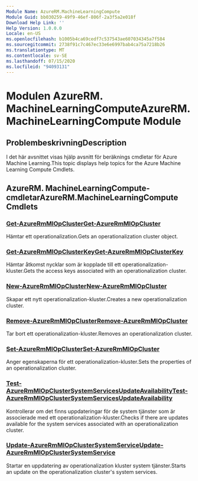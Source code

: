 ```yaml
---
Module Name: AzureRM.MachineLearningCompute
Module Guid: bb030259-49f9-46ef-806f-2a3f5a2e018f
Download Help Link: ''
Help Version: 1.0.0.0
Locale: en-US
ms.openlocfilehash: b1005b4ca69cedf7c537543ae607034345a7f584
ms.sourcegitcommit: 2738f91c7c467ec33e6e6997bab4ca75a7218b26
ms.translationtype: MT
ms.contentlocale: sv-SE
ms.lasthandoff: 07/15/2020
ms.locfileid: "94093131"
---
```

# <span data-ttu-id="d41ee-101">Modulen AzureRM. MachineLearningCompute</span><span class="sxs-lookup"><span data-stu-id="d41ee-101">AzureRM.MachineLearningCompute Module</span></span>
## <span data-ttu-id="d41ee-102">Problembeskrivning</span><span class="sxs-lookup"><span data-stu-id="d41ee-102">Description</span></span>
<span data-ttu-id="d41ee-103">I det här avsnittet visas hjälp avsnitt för beräknings cmdletar för Azure Machine Learning.</span><span class="sxs-lookup"><span data-stu-id="d41ee-103">This topic displays help topics for the Azure Machine Learning Compute Cmdlets.</span></span>

## <span data-ttu-id="d41ee-104">AzureRM. MachineLearningCompute-cmdletar</span><span class="sxs-lookup"><span data-stu-id="d41ee-104">AzureRM.MachineLearningCompute Cmdlets</span></span>
### [<span data-ttu-id="d41ee-105">Get-AzureRmMlOpCluster</span><span class="sxs-lookup"><span data-stu-id="d41ee-105">Get-AzureRmMlOpCluster</span></span>](Get-AzureRmMlOpCluster.md)
<span data-ttu-id="d41ee-106">Hämtar ett operationalization.</span><span class="sxs-lookup"><span data-stu-id="d41ee-106">Gets an operationalization cluster object.</span></span>

### [<span data-ttu-id="d41ee-107">Get-AzureRmMlOpClusterKey</span><span class="sxs-lookup"><span data-stu-id="d41ee-107">Get-AzureRmMlOpClusterKey</span></span>](Get-AzureRmMlOpClusterKey.md)
<span data-ttu-id="d41ee-108">Hämtar åtkomst nycklar som är kopplade till ett operationalization-kluster.</span><span class="sxs-lookup"><span data-stu-id="d41ee-108">Gets the access keys associated with an operationalization cluster.</span></span>

### [<span data-ttu-id="d41ee-109">New-AzureRmMlOpCluster</span><span class="sxs-lookup"><span data-stu-id="d41ee-109">New-AzureRmMlOpCluster</span></span>](New-AzureRmMlOpCluster.md)
<span data-ttu-id="d41ee-110">Skapar ett nytt operationalization-kluster.</span><span class="sxs-lookup"><span data-stu-id="d41ee-110">Creates a new operationalization cluster.</span></span>

### [<span data-ttu-id="d41ee-111">Remove-AzureRmMlOpCluster</span><span class="sxs-lookup"><span data-stu-id="d41ee-111">Remove-AzureRmMlOpCluster</span></span>](Remove-AzureRmMlOpCluster.md)
<span data-ttu-id="d41ee-112">Tar bort ett operationalization-kluster.</span><span class="sxs-lookup"><span data-stu-id="d41ee-112">Removes an operationalization cluster.</span></span>

### [<span data-ttu-id="d41ee-113">Set-AzureRmMlOpCluster</span><span class="sxs-lookup"><span data-stu-id="d41ee-113">Set-AzureRmMlOpCluster</span></span>](Set-AzureRmMlOpCluster.md)
<span data-ttu-id="d41ee-114">Anger egenskaperna för ett operationalization-kluster.</span><span class="sxs-lookup"><span data-stu-id="d41ee-114">Sets the properties of an operationalization cluster.</span></span>

### [<span data-ttu-id="d41ee-115">Test-AzureRmMlOpClusterSystemServicesUpdateAvailability</span><span class="sxs-lookup"><span data-stu-id="d41ee-115">Test-AzureRmMlOpClusterSystemServicesUpdateAvailability</span></span>](Test-AzureRmMlOpClusterSystemServicesUpdateAvailability.md)
<span data-ttu-id="d41ee-116">Kontrollerar om det finns uppdateringar för de system tjänster som är associerade med ett operationalization-kluster.</span><span class="sxs-lookup"><span data-stu-id="d41ee-116">Checks if there are updates available for the system services associated with an operationalization cluster.</span></span>

### [<span data-ttu-id="d41ee-117">Update-AzureRmMlOpClusterSystemService</span><span class="sxs-lookup"><span data-stu-id="d41ee-117">Update-AzureRmMlOpClusterSystemService</span></span>](Update-AzureRmMlOpClusterSystemService.md)
<span data-ttu-id="d41ee-118">Startar en uppdatering av operationalization kluster system tjänster.</span><span class="sxs-lookup"><span data-stu-id="d41ee-118">Starts an update on the operationalization cluster's system services.</span></span>
